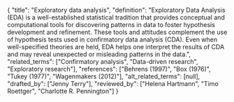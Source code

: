 {
    "title": "Exploratory data analysis",
    "definition": "Exploratory Data Analysis (EDA) is a well-established statistical tradition that provides conceptual and computational tools for discovering patterns in data to foster hypothesis development and refinement. These tools and attitudes complement the use of hypothesis tests used in confirmatory data analysis (CDA). Even when well-specified theories are held, EDA helps one interpret the results of CDA and may reveal unexpected or misleading patterns in the data.",
    "related_terms": ["Confirmatory analysis", "Data-driven research", "Exploratory research"],
    "references": ["Behrens (1997)", "Box (1976)", "Tukey (1977)", "Wagenmakers (2012)"],
    "alt_related_terms": [null],
    "drafted_by": ["Jenny Terry"],
    "reviewed_by": ["Helena Hartmann", "Timo Roettger", "Charlotte R. Pennington"]
  }
